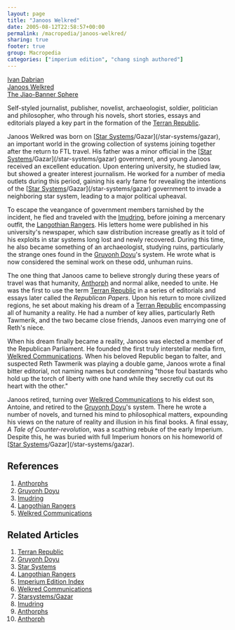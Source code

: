 ```yaml
---
layout: page
title: "Janoos Welkred"
date: 2005-08-12T22:58:57+00:00
permalink: /macropedia/janoos-welkred/
sharing: true
footer: true
group: Macropedia
categories: ["imperium edition", "chang singh authored"]
---
```


<div class='row'>
	<div class='col-md-4'><a href='/macropedia/ivan-dabrian'>Ivan Dabrian</a></div>
	<div class='col-md-4'><a href='/macropedia/janoos-welkred'>Janoos Welkred</a></div>
	<div class='col-md-4'><a href='/macropedia/jiao-banner-sphere'>The Jiao-Banner Sphere</a></div>
</div>


Self-styled journalist, publisher, novelist, archaeologist, soldier, politician and philosopher, who through his novels, short stories, essays and editorials played a key part in the formation of the [Terran Republic](/macropedia/terran-republic).

Janoos Welkred was born on [[Star Systems](/macropedia/star-systems)/Gazar](/star-systems/gazar), an important world in the growing collection of systems joining together after the return to FTL travel.  His father was a minor official in the [[Star Systems](/macropedia/star-systems)/Gazar](/star-systems/gazar) government, and young Janoos received an excellent education.  Upon entering university, he studied law, but showed a greater interest journalism.  He worked for a number of media outlets during this period, gaining his early fame for revealing the intentions of the [[Star Systems](/macropedia/star-systems)/Gazar](/star-systems/gazar) government to invade a neighboring star system, leading to a major political upheaval.

To escape the veangance of government members tarnished by the incident, he fled and traveled with the [Imudring](/macropedia/imudring), before joining a mercenary outfit, the [Langothian Rangers](/macropedia/langothian-rangers).  His letters home were published in his university's newspaper, which saw distribution increase greatly as it told of his exploits in star systems long lost and newly recovered.  During this time, he also became something of an archaeologist, studying ruins, particularly the strange ones found in the [Gruyonh Doyu](/macropedia/gruyonh-doyu)'s system.  He wrote what is now considered the seminal work on these odd, unhuman ruins.

The one thing that Janoos came to believe strongly during these years of travel was that humanity, [Anthorph](/macropedia/anthorph) and normal alike, needed to unite.  He was the first to use the term [Terran Republic](/macropedia/terran-republic) in a series of editorials and essays later called the *Republican Papers*.  Upon his return to more civilized regions, he set about making his dream of a [Terran Republic](/macropedia/terran-republic) encompassing all of humanity a reality.  He had a number of key allies, particularly Reth Tawmerik, and the two became close friends, Janoos even marrying one of Reth's niece.

When his dream finally became a reality, Janoos was elected a member of the Republican Parliament.  He founded the first truly interstellar media firm, [Welkred Communications](/macropedia/welkred-communications).  When his beloved Republic began to falter, and suspected Reth Tawmerik was playing a double game, Janoos wrote a final bitter editorial, not naming names but condemning "those foul bastards who hold up the torch of liberty with one hand while they secretly cut out its heart with the other."

Janoos retired, turning over [Welkred Communications](/macropedia/welkred-communications) to his eldest son, Antoine, and retired to the [Gruyonh Doyu](/macropedia/gruyonh-doyu)'s system.  There he wrote a number of novels, and turned his mind to philosophical matters, expounding his views on the nature of reality and illusion in his final books.  A final essay, *A Tale of Counter-revolution*, was a scathing rebuke of the early Imperium.  Despite this, he was buried with full Imperium honors on his homeworld of [[Star Systems](/macropedia/star-systems)/Gazar](/star-systems/gazar).

## References
1. [Anthorphs](/macropedia/anthorph)
1. [Gruyonh Doyu](/macropedia/gruyonh-doyu)
1. [Imudring](/macropedia/imudring)
1. [Langothian Rangers](/macropedia/langothian-rangers)
1. [Welkred Communications](/macropedia/welkred-communications)

## Related Articles

1. [Terran Republic](/macropedia/terran-republic)
2. [Gruyonh Doyu](/macropedia/gruyonh-doyu)
3. [Star Systems](/macropedia/star-systems)
4. [Langothian Rangers](/macropedia/langothian-rangers)
5. [Imperium Edition Index](/macropedia/imperium-edition-index)
6. [Welkred Communications](/macropedia/welkred-communications)
7. [Starsystems/Gazar](/star-systems/gazar)
8. [Imudring](/macropedia/imudring)
9. [Anthorphs](/macropedia/anthorph)
10. [Anthorph](/macropedia/anthorph)



 
